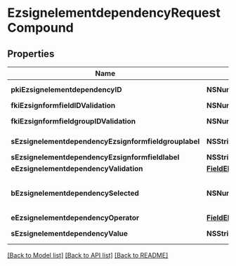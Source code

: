 # EzsignelementdependencyRequestCompound

## Properties
Name | Type | Description | Notes
------------ | ------------- | ------------- | -------------
**pkiEzsignelementdependencyID** | **NSNumber*** | The unique ID of the Ezsignelementdependency | [optional] 
**fkiEzsignformfieldIDValidation** | **NSNumber*** | The unique ID of the Ezsignformfield | [optional] 
**fkiEzsignformfieldgroupIDValidation** | **NSNumber*** | The unique ID of the Ezsignformfieldgroup | [optional] 
**sEzsignelementdependencyEzsignformfieldgrouplabel** | **NSString*** | The Label for the Ezsignformfieldgroup | [optional] 
**sEzsignelementdependencyEzsignformfieldlabel** | **NSString*** | The Label for the Ezsignformfield | [optional] 
**eEzsignelementdependencyValidation** | [**FieldEEzsignelementdependencyValidation***](FieldEEzsignelementdependencyValidation.md) |  | 
**bEzsignelementdependencySelected** | **NSNumber*** | Whether if it&#39;s selected or not when using eEzsignelementdependencyValidation &#x3D; Selected | [optional] 
**eEzsignelementdependencyOperator** | [**FieldEEzsignelementdependencyOperator***](FieldEEzsignelementdependencyOperator.md) |  | [optional] 
**sEzsignelementdependencyValue** | **NSString*** | The value of the Ezsignelementdependency | [optional] 

[[Back to Model list]](../README.md#documentation-for-models) [[Back to API list]](../README.md#documentation-for-api-endpoints) [[Back to README]](../README.md)


